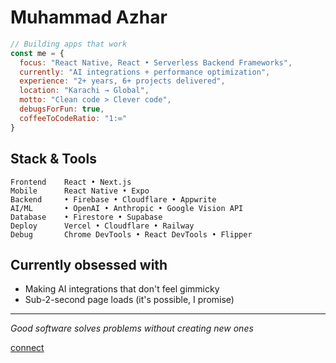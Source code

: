 # Muhammad Azhar 

```javascript
// Building apps that work
const me = {
  focus: "React Native, React • Serverless Backend Frameworks",
  currently: "AI integrations + performance optimization",
  experience: "2+ years, 6+ projects delivered",
  location: "Karachi → Global",
  motto: "Clean code > Clever code",
  debugsForFun: true,
  coffeeToCodeRatio: "1:∞"
}
```


## Stack & Tools
```
Frontend    React • Next.js 
Mobile      React Native • Expo
Backend     • Firebase • Cloudflare • Appwrite
AI/ML       • OpenAI • Anthropic • Google Vision API
Database    • Firestore • Supabase
Deploy      Vercel • Cloudflare • Railway
Debug       Chrome DevTools • React DevTools • Flipper
```

## Currently obsessed with
- Making AI integrations that don't feel gimmicky
- Sub-2-second page loads (it's possible, I promise)

---

*Good software solves problems without creating new ones*

[connect](mailto:muhammadazhar.dev@gmail.com)
